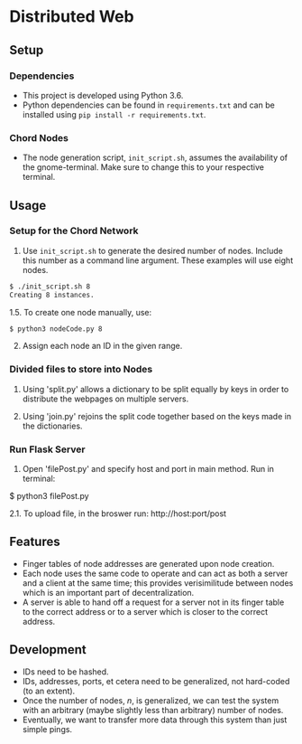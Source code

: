 # Distributed Web

## Setup

### Dependencies

* This project is developed using Python 3.6.
* Python dependencies can be found in `requirements.txt` and can be installed using `pip install -r requirements.txt`.

### Chord Nodes

* The node generation script, `init_script.sh`, assumes the availability of the gnome-terminal. Make sure to change this to your respective terminal.

## Usage

### Setup for the Chord Network

1. Use `init_script.sh` to generate the desired number of nodes. Include this number as a command line argument. These examples will use eight nodes.
```bash
$ ./init_script.sh 8
Creating 8 instances.
```
1.5. To create one node manually, use:
```bash
$ python3 nodeCode.py 8
```
2. Assign each node an ID in the given range.

### Divided files to store into Nodes

1. Using 'split.py' allows a dictionary to be split equally by keys in order to distribute the webpages on multiple servers.

2. Using 'join.py' rejoins the split code together based on the keys made in the dictionaries.

### Run Flask Server

1. Open 'filePost.py' and specify host and port in main method. Run in terminal:

$ python3 filePost.py


2.1. To upload file, in the broswer run:
http://host:port/post

## Features

* Finger tables of node addresses are generated upon node creation.
* Each node uses the same code to operate and can act as both a server and a client at the same time; this provides verisimilitude between nodes which is an important part of decentralization.
* A server is able to hand off a request for a server not in its finger table to the correct address or to a server which is closer to the correct address.

## Development

* IDs need to be hashed.
* IDs, addresses, ports, et cetera need to be generalized, not hard-coded (to an extent).
* Once the number of nodes, $n$, is generalized, we can test the system with an arbitrary (maybe slightly less than arbitrary) number of nodes.
* Eventually, we want to transfer more data through this system than just simple pings.
